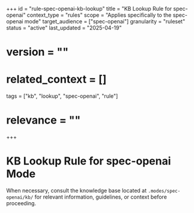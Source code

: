 +++
id = "rule-spec-openai-kb-lookup"
title = "KB Lookup Rule for spec-openai"
context_type = "rules"
scope = "Applies specifically to the spec-openai mode"
target_audience = ["spec-openai"]
granularity = "ruleset"
status = "active"
last_updated = "2025-04-19"
# version = ""
# related_context = []
tags = ["kb", "lookup", "spec-openai", "rule"]
# relevance = ""
+++

# KB Lookup Rule for spec-openai Mode

When necessary, consult the knowledge base located at `.modes/spec-openai/kb/` for relevant information, guidelines, or context before proceeding.